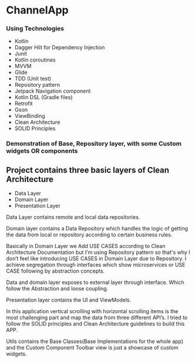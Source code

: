 # ChannelApp


### Using Technologies ###

* Kotlin
* Dagger Hilt for Dependency Injection
* Junit
* Kotlin coroutines
* MVVM
* Glide
* TDD (Unit test)
* Repository pattern
* Jetpack Navigation component
* Kotlin DSL (Gradle files)
* Retrofit
* Gson
* ViewBinding
* Clean Architecture
* SOLID Principles

### Demonstration of Base, Repository layer, with some Custom widgets OR components ###

## Project contains three basic layers of Clean Architecture ##
* Data Layer
* Domain Layer
* Presentation Layer

Data Layer contains remote and local data repositories.

Domain layer contains a Data Repository which handles the logic of getting the data from local or repository according to certain business rules.

Basically in Domain Layer we Add USE CASES according to Clean Architecture Documentation but I'm using Repository pattern so that's why I don’t feel like introducing USE CASES in Domain Layer due to Repository. I achieve segregation through interfaces which show microservices or USE CASE following by abstraction concepts.

Data and domain layer exposes to external layer through interface. Which follow the Abstraction and loose coupling.

Presentation layer contains the UI and ViewModels.


In this application vertical scrolling with horizontal scrolling items is the most challenging part and map the data from three different API’s. I tried to follow the SOLID  principles and  Clean Architecture guidelines to build this APP.

Utils contains the Base Classes(Base Implementations for the whole app) and the Custom Component Toolbar view is just a showcase of custom widgets.
